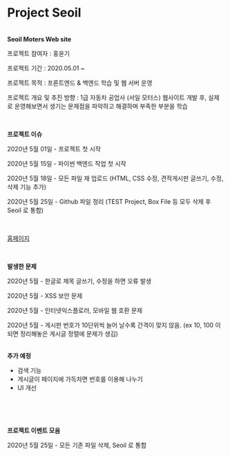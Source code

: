 # Project Seoil
<br>
<strong>Seoil Moters Web site</strong>


프로젝트 참여자 : 홍윤기

프로젝트 기간 : 2020.05.01 ~

프로젝트 목적 : 프론트엔드 & 백엔드 학습 및 웹 서버 운영

프로젝트 개요 및 추진 방향 : 1급 자동차 공업사 (서일 모터스) 웹사이트 개발 후, 실제로 운영해보면서 생기는 문제점을 파악하고 해결하며 부족한 부분을 학습


<br>

<strong> 프로젝트 이슈</strong>

2020년 5월 01일 - 프로젝트 첫 시작

2020년 5월 15일 - 파이썬 백엔드 작업 첫 시작

2020년 5월 18일 - 모든 파일 재 업로드 (HTML, CSS 수정, 견적게시판 글쓰기, 수정, 삭제 기능 추가)

2020년 5월 25일 - Github 파일 정리 (TEST Project, Box File 등 모두 삭제 후 Seoil 로 통합)


<br>

<p><a href="main.html"> 홈페이지 </a></p>
<br>

<strong>발생한 문제</strong>

2020년 5월 - 한글로 제목 글쓰기, 수정을 하면 오류 발생

2020년 5월 - XSS 보안 문제

2020년 5월 - 인터넷익스플로러, 모바일 웹 호환 문제

2020년 5월 - 게시판 번호가 10단위씩 늘어 날수록 간격이 맞지 않음. (ex 10, 100 이 되면 정리해놓은 게시글 정렬에 문제가 생김)
<br>
<br>

<strong>추가 예정</strong>

-  검색 기능
-  게시글이 페이지에 가득차면 번호를 이용해 나누기
-  UI 개선

<br>

<br>

<br>

<strong>프로젝트 이벤트 모음</strong>


2020년 5월 25일 - 모든 기존 파일 삭제, Seoil 로 통합 
